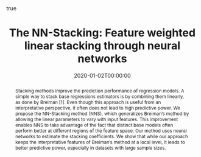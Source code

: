 ---
title : "The NN-Stacking: Feature weighted linear stacking through neural networks"
date : 2020-01-02T00:00:00
draft : false

# Authors. Comma separated list, e.g. `["Bob Smith", "David Jones"]`.
authors : [V. A. Coscrato, M. H. de A. Inacio, admin]

# Publication type.
# Legend:
# 0 : Uncategorized
# 1 : Conference paper
# 2 : Journal article
# 3 : Manuscript
# 4 : Report
# 5 : Book
# 6 : Book section
publication_types : ["2"] 

# Publication name and optional abbreviated version.
publication : "Neurocomputing"
#publication_short : "In *ICMEW*"

# Abstract and optional shortened version.
abstract : "Stacking methods improve the prediction performance of regression models. A simple way to stack base regressions estimators is by combining them linearly, as done by Breiman [1]. Even though this approach is useful from an interpretative perspective, it often does not lead to high predictive power. We propose the NN-Stacking method (NNS), which generalizes Breiman’s method by allowing the linear parameters to vary with input features. This improvement enables NNS to take advantage of the fact that distinct base models often perform better at different regions of the feature space. Our method uses neural networks to estimate the stacking coefficients. We show that while our approach keeps the interpretative features of Breiman’s method at a local level, it leads to better predictive power, especially in datasets with large sample sizes."
abstract_short : ""

# Featured image thumbnail (optional)
image_preview : ""

# Is this a selected publication? (true/false)
selected : false

# Projects (optional).
#   Associate this publication with one or more of your projects.
#   Simply enter your project's filename without extension.
#   E.g. `projects : ["deep-learning"]` references `content/project/deep-learning.md`.
#   Otherwise, set `projects : []`.
# projects : ["example-external-project"]

# Tags (optional).
#   Set `tags : []` for no tags, or use the form `tags : ["A Tag", "Another Tag"]` for one or more tags.
tags : ["Machine Learning","Model Selection","Neural Networks"]

# Links (optional).
url_pdf : "https://www.sciencedirect.com/science/article/abs/pii/S0925231220302630"
url_preprint : "https://arxiv.org/pdf/1906.09735.pdf"
#url_code : ""
#url_dataset : "#"
#url_project : "#"
#url_slides : "#"
#url_video : "#"
#url_poster : "#"
#url_source : "#"

# Custom links (optional).
#   Uncomment line below to enable. For multiple links, use the form `[{...}, {...}, {...}]`.
#url_custom : [{name : "Custom Link", url : "http://example.org"}]

# Does this page contain LaTeX math? (true/false)
math : true

# Does this page require source code highlighting? (true/false)
highlight : true

---